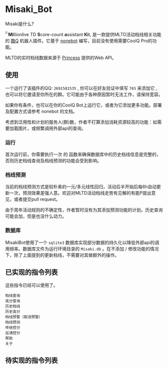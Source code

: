 # Misaki_Bot

Misaki是什么?

<img src="J:\Desktop\Misakiaoba.gif" style="zoom:50%;" align="left" />

**Mi**llionlive TD **S**core-count **a**ssistant **Ki**t, 是一款提供MLTD活动档线相关功能的 [酷Q]( https://cqp.cc/ ) 机器人插件。它基于 [nonebot]( https://github.com/richardchien/nonebot ) 编写，目前没有使用需要CoolQ Pro的功能。

MLTD的实时档线数据来源于 [Princess]( https://api.matsurihi.me/docs/ ) 提供的Web API。

## 使用

一个运行了该插件的QQ:  `2691581535` , 你可以在好友验证中填写 `765` 来添加它 , 也可以将它邀请至你所在的群。它可能由于各种原因暂时无法工作，请保持宽容。

如果你有条件，也可以在你的CoolQ Bot上运行它，或者为它添加更多功能。部署及配置方式请参考 nonebot 的文档。

考虑到泛用性和计划的服务人(群)数，作者不打算添加消耗资源较高的功能：如需要加载图片，或频繁调用外部api的查询。

### 运行

首次运行前，你需要执行一次 的 函数来确保数据库中的历史档线信息是完整的，否则历史档线查询及档线预测的功能会受到影响。

### 档线预测

当前的档线预测方式是较朴素的一元/多元线性回归，活动后半开始后每6h自动更新一次，预测效果差强人意。欢迎对MLTD活动档线走势有见解的有能P提出意见，或者提交pull request。

由于周年活动规则的不确定性，作者暂时没有为其添加预测功能的计划。历史查询可能会加，但是也没什么动力。

### 数据库

MisakiBot使用了一个 `sqlite3` 数据库实现部分数据的持久化以降低外部api的调用频率。数据库文件为运行环境目录的 `Misaki.db` 。在不添加 / 修改功能的情况下，除了上面提到的更新档线，不需要对其做额外的操作。

## 已实现的指令列表

这些指令已经可以使用了。

```
档线查询
高分查询
历史档线
历史高分
档线预警（取消预警）
档线预测
传统控分
巡演控分
帮助
关于
```

## 待实现的指令列表

```

```

